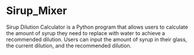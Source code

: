 # Sirup_Mixer
Sirup Dilution Calculator is a Python program that allows users to calculate the amount of syrup they need to replace with water to achieve a recommended dilution. Users can input the amount of syrup in their glass, the current dilution, and the recommended dilution. 
